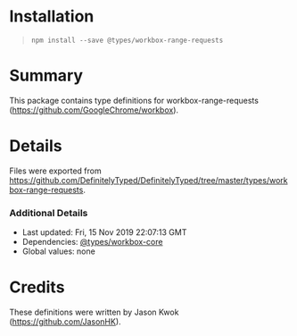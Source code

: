 # Installation
> `npm install --save @types/workbox-range-requests`

# Summary
This package contains type definitions for workbox-range-requests (https://github.com/GoogleChrome/workbox).

# Details
Files were exported from https://github.com/DefinitelyTyped/DefinitelyTyped/tree/master/types/workbox-range-requests.

### Additional Details
 * Last updated: Fri, 15 Nov 2019 22:07:13 GMT
 * Dependencies: [@types/workbox-core](https://npmjs.com/package/@types/workbox-core)
 * Global values: none

# Credits
These definitions were written by Jason Kwok (https://github.com/JasonHK).
